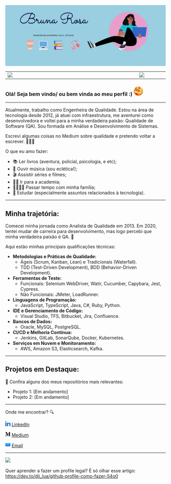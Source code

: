 ![capa github](images/capa_git.png)  

<center>
<table>
    <tr>
        <td><img width="400px" align="left" src="https://github-readme-stats.vercel.app/api/top-langs/?username=brunarosa&hide=html&layout=compact&theme=buefy" /></td>
        <td><img width="495px" align="left" src="https://github-readme-stats.vercel.app/api?username=brunarosa&theme=buefy"/></td>
    </tr>   
</table>
</center>

### Olá! Seja bem vindo/ ou bem vinda ao meu perfil :) <img src="images/welcome.gif" width="30px">

---

Atualmente, trabalho como Engenheira de Qualidade. Estou na área de tecnologia desde 2012, já atuei com infraestrutura, me aventurei como desenvolvedora e voltei para a minha verdadeira paixão: Qualidade de Software (QA). Sou formada em Análise e Desenvolvimento de Sistemas.

Escrevi algumas coisas no Medium sobre qualidade e pretendo voltar a escrever. 👩🏼‍💻

O que eu amo fazer:
* 📚 Ler livros (aventura, policial, psicologia, e etc);
* 🎼 Ouvir música (sou eclética!);
* 🎬 Assistir séries e filmes;
* 🏋️‍♀️ Ir para a academia;
* 👨‍👩‍👧‍👦 Passar tempo com minha família;
* 📖 Estudar (especialmente assuntos relacionados à tecnologia).

---

## Minha trajetória:
Comecei minha jornada como Analista de Qualidade em 2013. Em 2020, tentei mudar de carreira para desenvolvimento, mas logo percebi que minha verdadeira paixão é QA. 💜

Aqui estão minhas principais qualificações técnicas:

* **Metodologias e Práticas de Qualidade:**
  * Ágeis (Scrum, Kanban, Lean) e Tradicionais (Waterfall).
  * TDD (Test-Driven Development), BDD (Behavior-Driven Development).
* **Ferramentas de Teste:**
    * Funcionais: Selenium WebDriver, Watir, Cucumber, Capybara, Jest, Cypress.
    * Não Funcionais: JMeter, LoadRunner.
* **Linguagens de Programação:**
    * JavaScript, TypeScript, Java, C#, Ruby, Python.
* **IDE e Gerenciamento de Código:**
    * Visual Studio, TFS, Bitbucket, Jira, Confluence.
* **Bancos de Dados:**
    * Oracle, MySQL, PostgreSQL.
* **CI/CD e Melhoria Contínua:**
    * Jenkins, GitLab, SonarQube, Docker, Kubernetes.
* **Serviços em Nuvem e Monitoramento:**
    * AWS, Amazon S3, Elasticsearch, Kafka.

---

## Projetos em Destaque:
📌 Confira alguns dos meus repositórios mais relevantes:

* Projeto 1: [Em andamento]
* Projeto 2: [Em andamento]

---

Onde me encontrar? :mag:  

<a href="https://www.linkedin.com/in/bruna-rosa-dev/"><img src="images/linkedin.png" width="16"></img></a> [LinkedIn](https://www.linkedin.com/in/bruna-rosa-qa/)  

<a href="https://medium.com/@brunarosadev"><img src="images/medio.png" width="16"></img></a> [Medium](https://medium.com/@brunarosaqa)

<a href="mailto:bruninha20_468@hotmail.com"><img src="images/o-email.png" width="16"></img></a> [Email](mailto:bruninha20_468@hotmail.com)  

---  

![](https://komarev.com/ghpvc/?username=brunarosa&color=blue&style=flat)

Quer aprender a fazer um profile legal? É só olhar esse artigo: https://dev.to/dii_lua/github-profile-como-fazer-54o0
